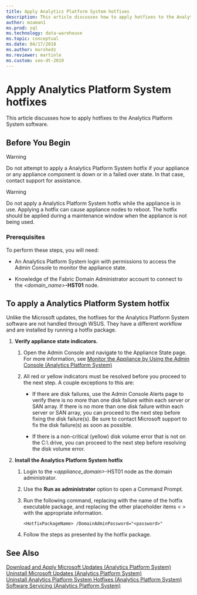 ```yaml
---
title: Apply Analytics Platform System hotfixes
description: This article discusses how to apply hotfixes to the Analytics Platform System software.  
author: mzaman1 
ms.prod: sql
ms.technology: data-warehouse
ms.topic: conceptual
ms.date: 04/17/2018
ms.author: murshedz
ms.reviewer: martinle
ms.custom: seo-dt-2019
---
```


# Apply Analytics Platform System hotfixes
This article discusses how to apply hotfixes to the Analytics Platform System software.  
  
## Before You Begin  
  
> [!WARNING]  
> Do not attempt to apply a Analytics Platform System hotfix if your appliance or any appliance component is down or in a failed over state. In that case, contact support for assistance.  
  
> [!WARNING]  
> Do not apply a Analytics Platform System hotfix while the appliance is in use. Applying a hotfix can cause appliance nodes to reboot. The hotfix should be applied during a maintenance window when the appliance is not being used.  
  
### Prerequisites  
To perform these steps, you will need:  
  
-   An Analytics Platform System login with permissions to access the Admin Console to monitor the appliance state. <!-- MISSING LINKS See [Grant Permissions to Use the Admin Console &#40;SQL Server PDW&#41;](../sqlpdw/grant-permissions-to-use-the-admin-console-sql-server-pdw.md).  -->  
  
-   Knowledge of the Fabric Domain Administrator account to connect to the _<domain_name>_**-HST01** node.  
  
## <a name="HowToInstallPDW"></a>To apply a Analytics Platform System hotfix  
Unlike the Microsoft updates, the hotfixes for the Analytics Platform System software are not handled through WSUS. They have a different workflow and are installed by running a hotfix package.  
  
1.  **Verify appliance state indicators.**  
  
    1.  Open the Admin Console and navigate to the Appliance State page. For more information, see [Monitor the Appliance by Using the Admin Console &#40;Analytics Platform System&#41;](monitor-the-appliance-by-using-the-admin-console.md)  
  
    2.  All red or yellow indicators must be resolved before you proceed to the next step. A couple exceptions to this are:  
  
        -   If there are disk failures, use the Admin Console Alerts page to verify there is no more than one disk failure within each server or SAN array. If there is no more than one disk failure within each server or SAN array, you can proceed to the next step before fixing the disk failure(s). Be sure to contact Microsoft support to fix the disk failure(s) as soon as possible.  
  
        -   If there is a non-critical (yellow) disk volume error that is not on the C:\ drive, you can proceed to the next step before resolving the disk volume error.  
  
2.  **Install the Analytics Platform System hotfix**  
  
    1.  Login to the <*appliance_domain*>-HST01 node as the domain administrator.  
  
    2.  Use the **Run as administrator** option to open a Command Prompt.  
  
    3.  Run the following command, replacing *<HotfixPackageName>* with the name of the hotfix executable package, and replacing the other placeholder items *<  >* with the appropriate information.  
  
        ```  
        <HotfixPackageName> /DomainAdminPassword="<password>"  
        ```  
  
    4.  Follow the steps as presented by the hotfix package.  
  
## See Also  
[Download and Apply Microsoft Updates &#40;Analytics Platform System&#41;](download-and-apply-microsoft-updates.md)  
[Uninstall Microsoft Updates &#40;Analytics Platform System&#41;](uninstall-microsoft-updates.md)  
[Uninstall Analytics Platform System Hotfixes &#40;Analytics Platform System&#41;](uninstall-analytics-platform-system-hotfixes.md)  
[Software Servicing &#40;Analytics Platform System&#41;](software-servicing.md)  
  
